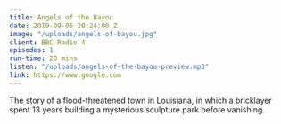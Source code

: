 ```yaml
---
title: Angels of the Bayou
date: 2019-09-05 20:24:00 Z
image: "/uploads/angels-of-bayou.jpg"
client: BBC Radio 4
episodes: 1
run-time: 28 mins
listen: "/uploads/angels-of-the-bayou-preview.mp3"
link: https://www.google.com
---
```


The story of a flood-threatened town in Louisiana, in which a bricklayer spent 13 years building a mysterious sculpture park before vanishing.
